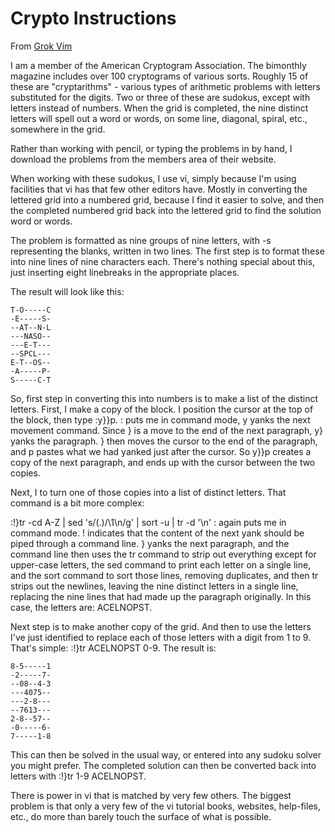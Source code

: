 # Crypto Instructions

From [Grok Vim](http://stackoverflow.com/questions/1218390/what-is-your-most-productive-shortcut-with-vim)

I am a member of the American Cryptogram Association. The bimonthly magazine includes over 100 cryptograms of various sorts. Roughly 15 of these are "cryptarithms" - various types of arithmetic problems with letters substituted for the digits. Two or three of these are sudokus, except with letters instead of numbers. When the grid is completed, the nine distinct letters will spell out a word or words, on some line, diagonal, spiral, etc., somewhere in the grid.

Rather than working with pencil, or typing the problems in by hand, I download the problems from the members area of their website.

When working with these sudokus, I use vi, simply because I'm using facilities that vi has that few other editors have. Mostly in converting the lettered grid into a numbered grid, because I find it easier to solve, and then the completed numbered grid back into the lettered grid to find the solution word or words.

The problem is formatted as nine groups of nine letters, with -s representing the blanks, written in two lines. The first step is to format these into nine lines of nine characters each. There's nothing special about this, just inserting eight linebreaks in the appropriate places.

The result will look like this:

```
T-O-----C  
-E-----S-  
--AT--N-L  
---NASO--  
---E-T---  
--SPCL---  
E-T--OS--  
-A-----P-  
S-----C-T  
```

So, first step in converting this into numbers is to make a list of the distinct letters. First, I make a copy of the block. I position the cursor at the top of the block, then type :y}}p. : puts me in command mode, y yanks the next movement command. Since } is a move to the end of the next paragraph, y} yanks the paragraph. } then moves the cursor to the end of the paragraph, and p pastes what we had yanked just after the cursor. So y}}p creates a copy of the next paragraph, and ends up with the cursor between the two copies.

Next, I to turn one of those copies into a list of distinct letters. That command is a bit more complex:

:!}tr -cd A-Z | sed 's/\(.\)/\1\n/g' | sort -u | tr -d '\n'
: again puts me in command mode. ! indicates that the content of the next yank should be piped through a command line. } yanks the next paragraph, and the command line then uses the tr command to strip out everything except for upper-case letters, the sed command to print each letter on a single line, and the sort command to sort those lines, removing duplicates, and then tr strips out the newlines, leaving the nine distinct letters in a single line, replacing the nine lines that had made up the paragraph originally. In this case, the letters are: ACELNOPST.

Next step is to make another copy of the grid. And then to use the letters I've just identified to replace each of those letters with a digit from 1 to 9. That's simple: :!}tr ACELNOPST 0-9. The result is:

```
8-5-----1  
-2-----7-  
--08--4-3  
---4075--  
---2-8---  
--7613---  
2-8--57--  
-0-----6-  
7-----1-8  
```

This can then be solved in the usual way, or entered into any sudoku solver you might prefer. The completed solution can then be converted back into letters with :!}tr 1-9 ACELNOPST.

There is power in vi that is matched by very few others. The biggest problem is that only a very few of the vi tutorial books, websites, help-files, etc., do more than barely touch the surface of what is possible.
